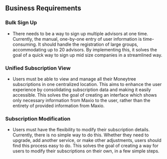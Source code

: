 ## Business Requirements

### Bulk Sign Up
- There needs to be a way to sign up multiple advisors at one time. Currently, the manual, one-by-one entry of user information is time-consuming. It should handle the registration of large groups, accommodating up to 20 advisors. By implementing this, it solves the goal of a quick way to sign up mid size companies in a streamlined way.

### Unified Subscription View
- Users must be able to view and manage all their Moneytree subscriptions in one centralized location. This aims to enhance the user experience by consolidating subscription data and making it easily accessible. This solves the goal of creating an interface which shows only necessary information from Maxio to the user, rather than the entirety of provided information from Maxio.

### Subscription Modification
- Users must have the flexibility to modify their subscription details. Currently, there is no simple way to do this. Whether they need to upgrade, add another service, or make other adjustments, users should find this process easy to do. This solves the goal of creating a way for users to modify their subscriptions on their own, in a few simple steps.

